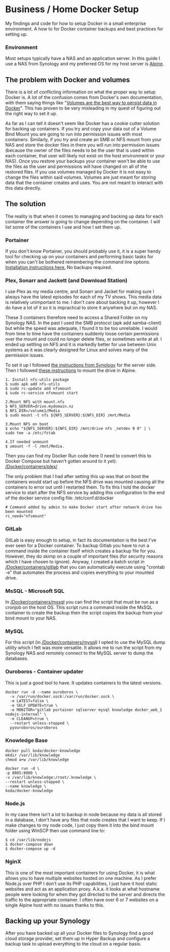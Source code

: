 # Business / Home Docker Setup
My findings and code for how to setup Docker in a small enterprise environment. A how to for Docker container backups and best practices for setting up. 

### Environment
Most setups typically have a NAS and an application server. In this guide I use a NAS from Synology and my preferred OS for my host server is [Alpine](https://alpinelinux.org/). 

## The problem with Docker and volumes
There is a lot of conflicting information on what the proper way to setup Docker is. A lot of the confusion comes from Docker's own documentation, with them saying things like "[Volumes are the best way to persist data in Docker](https://docs.docker.com/storage/)". This has proven to be very misleading in my quest of figuring out the right way to set it up. 

As far as I can tell it doesn't seem like Docker has a cookie cutter solution for backing up containers. If you try and copy your data out of a Volume Bind Mount you are going to run into permission issues with most containers. Similarly, if you try and create an SMB or NFS mount from your NAS and store the docker files in there you will run into permission issues (because the owner of the files needs to be the user that is used within each container, that user will likely not exist on the host environment or your NAS). Once you restore your backups your container won't be able to use the files as the user and permissions will have changed on all of the restored files. 
If you use volumes managed by Docker it is not easy to change the files within said volumes. Volumes are just meant for storing data that the container creates and uses. You are not meant to interact with this data directly. 

## The solution
The reality is that when it comes to managing and backing up data for each container the answer is going to change depending on the container. I will list some of the containers I use and how I set them up. 

### Portainer
If you don't know Portainer, you should probably use it, it is a super handy tool for checking up on your containers and performing basic tasks for when you can't be bothered remembering the command line options. [Installation instructions here.](https://docs.portainer.io/v/ce-2.9/start/install/server/docker/linux) No backups required. 

### Plex, Sonarr and Jackett (and Download Station)
I use Plex as my media centre, and Sonarr and Jacket for making sure I always have the latest episodes for each of my TV shows. This media data is relatively unimportant to me. I don't care about backing it up, however I do have a lot of it so it is impractical to store it anywhere but on my NAS. 

These 3 containers therefore need to access a Shared Folder on my Synology NAS. In the past I used the SMB protocol (apk add samba-client) but while the speed was adequate, I found it to be too unreliable. I would from time to time have the containers suddenly loose certain permissions over the mount and could no longer delete files, or sometimes write at all. I ended up settling on NFS and it is markedly better for use between Unix systems as it was clearly designed for Linux and solves many of the permission issues. 

To set it up I followed [the instructions from Synology](https://kb.synology.com/en-us/DSM/tutorial/How_to_access_files_on_Synology_NAS_within_the_local_network_NFS) for the server side. Then I followed [these instructions](https://www.hiroom2.com/2017/08/22/alpinelinux-3-6-nfs-utils-client-en/) to mount the drive in Alpine. 
```
1. Install nfs-utils package
$ sudo apk add nfs-utils
$ sudo rc-update add nfsmount
$ sudo rc-service nfsmount start

2.Mount NFS with mount.nfs
$ NFS_SERVER=drive.mydomain.nz
$ NFS_DIR=/volume1/Media
$ sudo mount -t nfs ${NFS_SERVER}:${NFS_DIR} /mnt/Media

3.Mount NFS on boot
$ echo "${NFS_SERVER}:${NFS_DIR} /mnt/drive nfs _netdev 0 0" | \
sudo tee -a /etc/fstab

4.If needed unmount
$ umount -f -l /mnt/Media.
```

Then you can find my Docker Run code here (I need to convert this to Docker Compose but haven't gotten around to it yet): [/Docker/containers/plex/](https://github.com/Loizzus/EnterpriseDockerSetup/blob/main/Docker/containers/plex/dockerRunScript.txt)

The only problem that I had after setting this up was that on boot the containers would start up before the NFS drive was mounted causing all the containers to error out until I restarted them. To fix this I told the docker service to start after the NFS service by adding this configuration to the end of the docker service config file: /etc/conf.d/docker
```
# Command added by admin to make Docker start after network drive has been mounted
rc_need="nfsmount"
```

### GitLab
GitLab is easy enough to setup, in fact its documentation is the best I've ever seen for a Docker container. To backup Gitlab you have to run a command inside the container itself which creates a backup file for you. However, they do skimp on a couple of important files (for security reasons which I have chosen to ignore). Anyway, I created a batch script in [/Docker/containers/gitlab](https://github.com/Loizzus/EnterpriseDockerSetup/tree/main/Docker/containers/gitlab) that you can automatically execute using "crontab -e" that automates the process and copies everything to your mounted drive. 

### MsSQL - Microsoft SQL
In [/Docker/containers/mssql](https://github.com/Loizzus/EnterpriseDockerSetup/tree/main/Docker/containers/mssql) you can find the script that must be run as a cronjob on the host OS. This script runs a command inside the MsSQL container to create the backup then the script copies the backup from your bind mount to your NAS. 

### MySQL
For this script (in [/Docker/containers/mysql](https://github.com/Loizzus/EnterpriseDockerSetup/tree/main/Docker/containers/mysql)) I opted to use the MySQL dump utility which I felt was more versatile. It allows me to run the script from my Synology NAS and remotely connect to the MySQL server to dump the databases. 

### Ouroboros - Container updater
This is just a good tool to have. It updates containers to the latest versions. 
```
docker run -d --name ouroboros \
  -v /var/run/docker.sock:/var/run/docker.sock \
  -e LATEST=false \
  -e SELF_UPDATE=true \
  -e MONITOR="gitlab portainer sqlserver mysql knowledge docker_web_1 nodejs-internal" \
  -e CLEANUP=true \
  --restart unless-stopped \
  pyouroboros/ouroboros
```

### Knowledge Base
```
docker pull koda/docker-knowledge
mkdir /var/lib/knowledge
chmod a+w /var/lib/knowledge

docker run -d \
-p 8085:8080 \
-v /var/lib/knowledge:/root/.knowledge \
--restart unless-stopped \
--name knowledge \
koda/docker-knowledge
```

### Node.js
In my case there isn't a lot to backup in node because my data is all stored in a database, I don't have any files that node creates that I want to keep. If I make changes to my node code, I just copy them it into the bind mount folder using WinSCP then use command line to:
```
$ cd /var/lib/nodejs
$ docker-compose down
$ docker-compose up -d
```

### NginX
This is one of the most important containers for using Docker, it is what allows you to have multiple websites hosted on one machine. As I prefer Node.js over PHP I don't use its PHP capabilities, I just have it host static websites and act as an application proxy. A.k.a. it looks at what hostname people were looking for when they got directed to the server and directs the traffic to the appropriate container. I often have over 6 or 7 websites on a single Alpine host with no issues thanks to this. 

## Backing up your Synology
After you have backed up all your Docker files to Synology find a good cloud storage provider, set them up in Hyper Backup and configure a backup task to upload everything to the cloud on a regular basis. 
